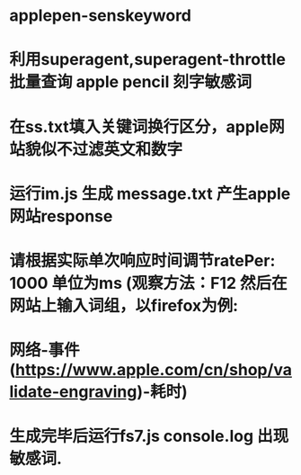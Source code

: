# applepen-senskeyword

# 利用superagent,superagent-throttle批量查询 apple pencil 刻字敏感词
# 在ss.txt填入关键词换行区分，apple网站貌似不过滤英文和数字
# 运行im.js 生成 message.txt 产生apple网站response
# 请根据实际单次响应时间调节ratePer: 1000 单位为ms (观察方法：F12 然后在网站上输入词组，以firefox为例:
# 网络-事件(https://www.apple.com/cn/shop/validate-engraving)-耗时)
# 生成完毕后运行fs7.js console.log 出现敏感词.


